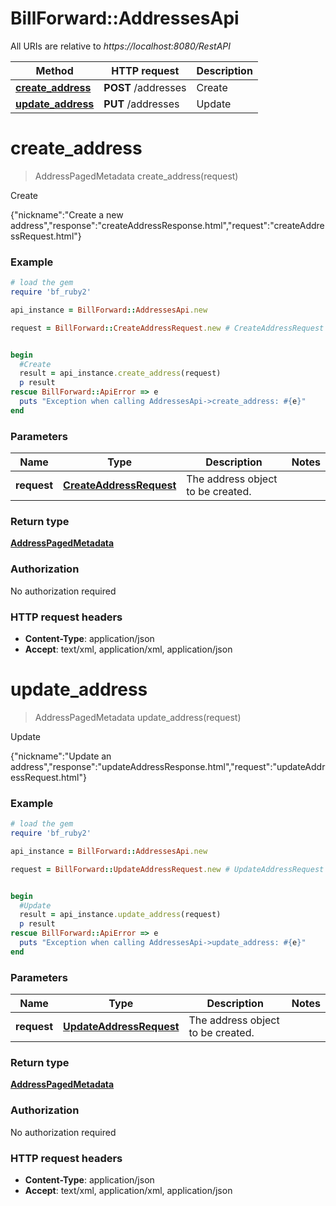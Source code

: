# BillForward::AddressesApi

All URIs are relative to *https://localhost:8080/RestAPI*

Method | HTTP request | Description
------------- | ------------- | -------------
[**create_address**](AddressesApi.md#create_address) | **POST** /addresses | Create
[**update_address**](AddressesApi.md#update_address) | **PUT** /addresses | Update


# **create_address**
> AddressPagedMetadata create_address(request)

Create

{\"nickname\":\"Create a new address\",\"response\":\"createAddressResponse.html\",\"request\":\"createAddressRequest.html\"}

### Example
```ruby
# load the gem
require 'bf_ruby2'

api_instance = BillForward::AddressesApi.new

request = BillForward::CreateAddressRequest.new # CreateAddressRequest | The address object to be created.


begin
  #Create
  result = api_instance.create_address(request)
  p result
rescue BillForward::ApiError => e
  puts "Exception when calling AddressesApi->create_address: #{e}"
end
```

### Parameters

Name | Type | Description  | Notes
------------- | ------------- | ------------- | -------------
 **request** | [**CreateAddressRequest**](CreateAddressRequest.md)| The address object to be created. | 

### Return type

[**AddressPagedMetadata**](AddressPagedMetadata.md)

### Authorization

No authorization required

### HTTP request headers

 - **Content-Type**: application/json
 - **Accept**: text/xml, application/xml, application/json



# **update_address**
> AddressPagedMetadata update_address(request)

Update

{\"nickname\":\"Update an address\",\"response\":\"updateAddressResponse.html\",\"request\":\"updateAddressRequest.html\"}

### Example
```ruby
# load the gem
require 'bf_ruby2'

api_instance = BillForward::AddressesApi.new

request = BillForward::UpdateAddressRequest.new # UpdateAddressRequest | The address object to be created.


begin
  #Update
  result = api_instance.update_address(request)
  p result
rescue BillForward::ApiError => e
  puts "Exception when calling AddressesApi->update_address: #{e}"
end
```

### Parameters

Name | Type | Description  | Notes
------------- | ------------- | ------------- | -------------
 **request** | [**UpdateAddressRequest**](UpdateAddressRequest.md)| The address object to be created. | 

### Return type

[**AddressPagedMetadata**](AddressPagedMetadata.md)

### Authorization

No authorization required

### HTTP request headers

 - **Content-Type**: application/json
 - **Accept**: text/xml, application/xml, application/json



